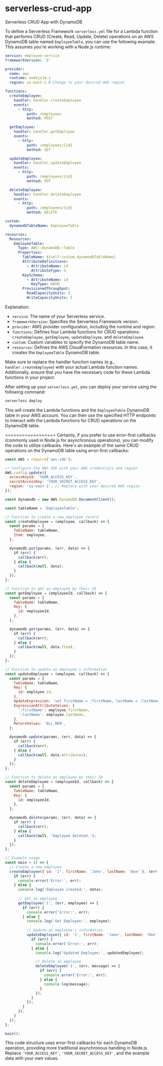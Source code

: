 # serverless-crud-app
Serverless CRUD App with DynamoDB


To define a Serverless Framework `serverless.yml` file for a Lambda function that performs CRUD (Create, Read, Update, Delete) operations on an AWS DynamoDB table named `EmployeeTable`, you can use the following example. This assumes you're working with a Node.js runtime:

```yaml
service: employee-service
frameworkVersion: '2'

provider:
  name: aws
  runtime: nodejs14.x
  region: us-east-1 # Change to your desired AWS region

functions:
  createEmployee:
    handler: handler.createEmployee
    events:
      - http:
          path: /employees
          method: POST

  getEmployee:
    handler: handler.getEmployee
    events:
      - http:
          path: /employees/{id}
          method: GET

  updateEmployee:
    handler: handler.updateEmployee
    events:
      - http:
          path: /employees/{id}
          method: PUT

  deleteEmployee:
    handler: handler.deleteEmployee
    events:
      - http:
          path: /employees/{id}
          method: DELETE

custom:
  dynamodbTableName: EmployeeTable

resources:
  Resources:
    EmployeeTable:
      Type: AWS::DynamoDB::Table
      Properties:
        TableName: ${self:custom.dynamodbTableName}
        AttributeDefinitions:
          - AttributeName: id
            AttributeType: S
        KeySchema:
          - AttributeName: id
            KeyType: HASH
        ProvisionedThroughput:
          ReadCapacityUnits: 5
          WriteCapacityUnits: 5
```

Explanation:

- `service`: The name of your Serverless service.
- `frameworkVersion`: Specifies the Serverless Framework version.
- `provider`: AWS provider configuration, including the runtime and region.
- `functions`: Defines four Lambda functions for CRUD operations: `createEmployee`, `getEmployee`, `updateEmployee`, and `deleteEmployee`.
- `custom`: Custom variables to specify the DynamoDB table name.
- `resources`: Defines the AWS CloudFormation resources. In this case, it creates the `EmployeeTable` DynamoDB table.

Make sure to replace the handler function names (e.g., `handler.createEmployee`) with your actual Lambda function names. Additionally, ensure that you have the necessary code for these Lambda functions in your project.

After setting up your `serverless.yml`, you can deploy your service using the following command:

```bash
serverless deploy
```

This will create the Lambda functions and the `EmployeeTable` DynamoDB table in your AWS account. You can then use the specified HTTP endpoints to interact with the Lambda functions for CRUD operations on the DynamoDB table.






==================
Certainly, if you prefer to use error-first callbacks (commonly used in Node.js for asynchronous operations), you can modify the code to utilize callbacks. Here's an example of the same CRUD operations on the DynamoDB table using error-first callbacks:

```javascript
const AWS = require('aws-sdk');

// Configure the AWS SDK with your AWS credentials and region
AWS.config.update({
  accessKeyId: 'YOUR_ACCESS_KEY',
  secretAccessKey: 'YOUR_SECRET_ACCESS_KEY',
  region: 'us-east-1', // Replace with your desired AWS region
});

const dynamodb = new AWS.DynamoDB.DocumentClient();

const tableName = 'EmployeeTable';

// Function to create a new employee record
const createEmployee = (employee, callback) => {
  const params = {
    TableName: tableName,
    Item: employee,
  };

  dynamodb.put(params, (err, data) => {
    if (err) {
      callback(err);
    } else {
      callback(null, data);
    }
  });
};

// Function to get an employee by their ID
const getEmployee = (employeeId, callback) => {
  const params = {
    TableName: tableName,
    Key: {
      id: employeeId,
    },
  };

  dynamodb.get(params, (err, data) => {
    if (err) {
      callback(err);
    } else {
      callback(null, data.Item);
    }
  });
};

// Function to update an employee's information
const updateEmployee = (employee, callback) => {
  const params = {
    TableName: tableName,
    Key: {
      id: employee.id,
    },
    UpdateExpression: 'set firstName = :firstName, lastName = :lastName',
    ExpressionAttributeValues: {
      ':firstName': employee.firstName,
      ':lastName': employee.lastName,
    },
    ReturnValues: 'ALL_NEW',
  };

  dynamodb.update(params, (err, data) => {
    if (err) {
      callback(err);
    } else {
      callback(null, data.Attributes);
    }
  });
};

// Function to delete an employee by their ID
const deleteEmployee = (employeeId, callback) => {
  const params = {
    TableName: tableName,
    Key: {
      id: employeeId,
    },
  };

  dynamodb.delete(params, (err, data) => {
    if (err) {
      callback(err);
    } else {
      callback(null, 'Employee deleted.');
    }
  });
};

// Example usage
const main = () => {
  // Create a new employee
  createEmployee({ id: '1', firstName: 'John', lastName: 'Doe' }, (err, data) => {
    if (err) {
      console.error('Error:', err);
    } else {
      console.log('Employee created:', data);
      
      // Get an employee
      getEmployee('1', (err, employee) => {
        if (err) {
          console.error('Error:', err);
        } else {
          console.log('Get Employee:', employee);
          
          // Update an employee's information
          updateEmployee({ id: '1', firstName: 'Jane', lastName: 'Doe' }, (err, updatedEmployee) => {
            if (err) {
              console.error('Error:', err);
            } else {
              console.log('Updated Employee:', updatedEmployee);

              // Delete an employee
              deleteEmployee('1', (err, message) => {
                if (err) {
                  console.error('Error:', err);
                } else {
                  console.log(message);
                }
              });
            }
          });
        }
      });
    }
  });
};

main();
```

This code structure uses error-first callbacks for each DynamoDB operation, providing more traditional asynchronous handling in Node.js. Replace `'YOUR_ACCESS_KEY'`, `'YOUR_SECRET_ACCESS_KEY'`, and the example data with your own values.
